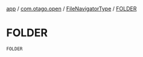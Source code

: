 [app](../../index.md) / [com.otago.open](../index.md) / [FileNavigatorType](index.md) / [FOLDER](./-f-o-l-d-e-r.md)

# FOLDER

`FOLDER`
